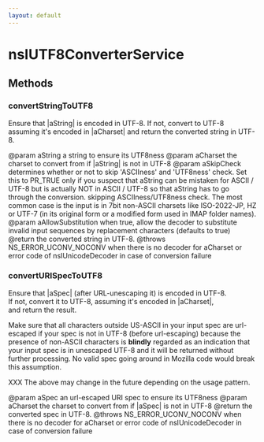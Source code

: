```yaml
---
layout: default
---
```


# nsIUTF8ConverterService #

## Methods ##

### convertStringToUTF8 ###

Ensure that |aString| is encoded in UTF-8.  If not, 
convert to UTF-8 assuming it's encoded in |aCharset|
and return the converted string in UTF-8.

@param aString a string to  ensure its UTF8ness
@param aCharset the charset to convert from if |aString| is not in UTF-8
@param aSkipCheck determines whether or not to skip 'ASCIIness' and 
       'UTF8ness' check. Set this to PR_TRUE only if you suspect that 
       aString can be mistaken for ASCII / UTF-8 but is actually NOT 
       in ASCII / UTF-8 so that aString has to go through the conversion.
       skipping ASCIIness/UTF8ness check.
       The most common case is the input is in 7bit non-ASCII charsets
       like ISO-2022-JP, HZ or UTF-7 (in its original form or
       a modified form used in IMAP folder names).
@param aAllowSubstitution when true, allow the decoder to substitute
       invalid input sequences by replacement characters (defaults to
       true)
@return the converted string in UTF-8.
@throws NS_ERROR_UCONV_NOCONV when there is no decoder for aCharset
        or error code of nsIUnicodeDecoder in case of conversion failure


### convertURISpecToUTF8 ###

Ensure that |aSpec| (after URL-unescaping it) is encoded in UTF-8.  
If not,  convert it to UTF-8, assuming it's encoded in |aCharset|,  
and return the result.

<p>Make sure that all characters outside US-ASCII in your input spec 
are url-escaped if  your spec is not in UTF-8 (before url-escaping) 
because the presence of non-ASCII characters is <strong>blindly</strong>
regarded as an indication that your input spec is in unescaped UTF-8
and it will be returned without further processing. No valid spec
going around in Mozilla code would break this assumption. 

<p>XXX The above may change in the future depending on the usage pattern.

@param aSpec an url-escaped URI spec to  ensure its UTF8ness
@param aCharset the charset to convert from if |aSpec| is not in UTF-8
@return the converted spec in UTF-8.
@throws NS_ERROR_UCONV_NOCONV when there is no decoder for aCharset
        or error code of nsIUnicodeDecoder in case of conversion failure

